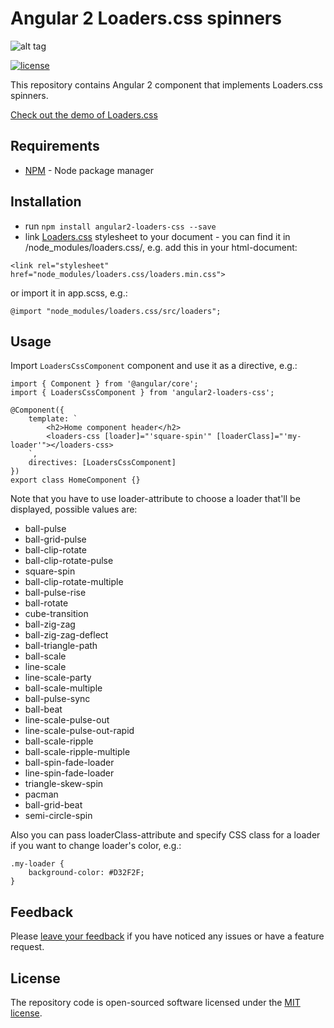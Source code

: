 # Angular 2 Loaders.css spinners

![alt tag](http://i.imgur.com/6TCsrFV.png)

[![license](https://img.shields.io/github/license/mashape/apistatus.svg?maxAge=2592000)](http://opensource.org/licenses/MIT)

This repository contains Angular 2 component that implements Loaders.css spinners.

<a href="https://connoratherton.com/loaders" target_='blank'>Check out the demo of Loaders.css</a>


## Requirements
- [NPM](https://npmjs.org/) - Node package manager


## Installation

- run `npm install angular2-loaders-css --save`
- link [Loaders.css](https://github.com/ConnorAtherton/loaders.css) stylesheet to your document - you can find it in /node_modules/loaders.css/, e.g. add this in your html-document:

```
<link rel="stylesheet" href="node_modules/loaders.css/loaders.min.css">
```
or import it in app.scss, e.g.:
```
@import "node_modules/loaders.css/src/loaders";
```


## Usage

Import `LoadersCssComponent` component and use it as a directive, e.g.: 

```
import { Component } from '@angular/core';
import { LoadersCssComponent } from 'angular2-loaders-css';

@Component({
    template: `
        <h2>Home component header</h2>
        <loaders-css [loader]="'square-spin'" [loaderClass]="'my-loader'"></loaders-css>
    `,
    directives: [LoadersCssComponent]
})
export class HomeComponent {}
```

Note that you have to use loader-attribute to choose a loader that'll be displayed, possible values are:

- ball-pulse
- ball-grid-pulse
- ball-clip-rotate
- ball-clip-rotate-pulse
- square-spin
- ball-clip-rotate-multiple
- ball-pulse-rise
- ball-rotate
- cube-transition
- ball-zig-zag
- ball-zig-zag-deflect
- ball-triangle-path
- ball-scale
- line-scale
- line-scale-party
- ball-scale-multiple
- ball-pulse-sync
- ball-beat
- line-scale-pulse-out
- line-scale-pulse-out-rapid
- ball-scale-ripple
- ball-scale-ripple-multiple
- ball-spin-fade-loader
- line-spin-fade-loader
- triangle-skew-spin
- pacman
- ball-grid-beat
- semi-circle-spin

Also you can pass loaderClass-attribute and specify CSS class for a loader if you want to change loader's color, e.g.:

```
.my-loader {
    background-color: #D32F2F;
}
```


## Feedback

Please [leave your feedback](https://github.com/moff/angular2-loaders-css/issues) if you have noticed any issues or have a feature request.


## License

The repository code is open-sourced software licensed under the [MIT license](http://opensource.org/licenses/MIT).
